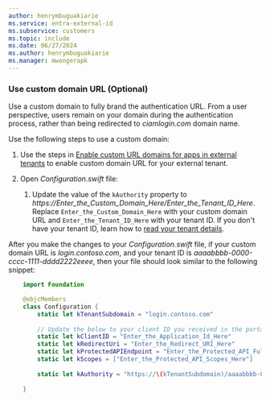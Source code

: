 ```yaml
---
author: henrymbuguakiarie
ms.service: entra-external-id
ms.subservice: customers
ms.topic: include
ms.date: 06/27/2024
ms.author: henrymbuguakiarie
ms.manager: mwongerapk
---
```


### Use custom domain URL (Optional)

Use a custom domain to fully brand the authentication URL. From a user perspective, users remain on your domain during the authentication process, rather than being redirected to *ciamlogin.com* domain name.

Use the following steps to use a custom domain:

1. Use the steps in [Enable custom URL domains for apps in external tenants](../how-to-custom-url-domain.md) to enable custom domain URL for your external tenant.

1. Open *Configuration.swift* file:
    1. Update the value of the `kAuthority` property to *https://Enter_the_Custom_Domain_Here/Enter_the_Tenant_ID_Here*. Replace `Enter_the_Custom_Domain_Here` with your custom domain URL and `Enter_the_Tenant_ID_Here` with your tenant ID. If you don't have your tenant ID, learn how to [read your tenant details](../how-to-create-external-tenant-portal.md#get-the-external-tenant-details). 
    
After you make the changes to your *Configuration.swift* file, if your custom domain URL is *login.contoso.com*, and your tenant ID is *aaaabbbb-0000-cccc-1111-dddd2222eeee*, then your file should look similar to the following snippet:

```swift
    import Foundation

    @objcMembers
    class Configuration {
        static let kTenantSubdomain = "login.contoso.com"
        
        // Update the below to your client ID you received in the portal.
        static let kClientID = "Enter_the_Application_Id_Here"
        static let kRedirectUri = "Enter_the_Redirect_URI_Here"
        static let kProtectedAPIEndpoint = "Enter_the_Protected_API_Full_URL_Here"
        static let kScopes = ["Enter_the_Protected_API_Scopes_Here"]
        
        static let kAuthority = "https://\(kTenantSubdomain)/aaaabbbb-0000-cccc-1111-dddd2222eeee"
    
    }
```